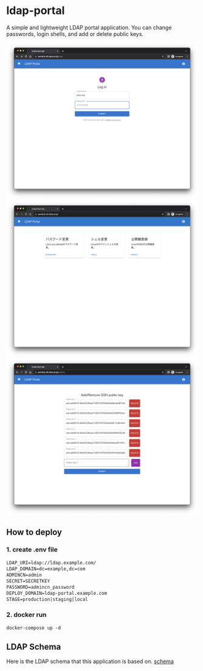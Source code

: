 # ldap-portal
A simple and lightweight LDAP portal application.
You can change passwords, login shells, and add or delete public keys.

![login page](docs/img/login.png)
![index page](docs/img/index.png)
![pubkey page](docs/img/pubkey.png)


## How to deploy

### 1. create .env file

```
LDAP_URI=ldap://ldap.example.com/
LDAP_DOMAIN=dc=example,dc=com
ADMINCN=admin
SECRET=SECRETKEY
PASSWORD=admincn_password
DEPLOY_DOMAIN=ldap-portal.example.com
STAGE=production|staging|local
```

### 2. docker run

```
docker-compose up -d
```

## LDAP Schema
Here is the LDAP schema that this application is based on.
[schema](docs/schema)


